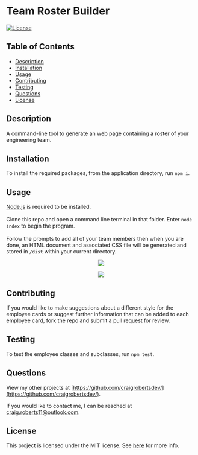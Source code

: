 # Team Roster Builder
  [![License](https://img.shields.io/badge/License-MIT-yellow.svg)](https://opensource.org/licenses/MIT)
  
  ## Table of Contents
  - [Description](#description)
  - [Installation](#installation)
  - [Usage](#usage)
  - [Contributing](#contributing)
  - [Testing](#testing)
  - [Questions](#questions)
  - [License](#license)
  
  ## Description
  A command-line tool to generate an web page containing a roster of your engineering team.
  
  ## Installation
  To install the required packages, from the application directory, run `npm i`.
  
  ## Usage
  [Node.js](https://nodejs.org/en/) is required to be installed.<br><br>Clone this repo and open a command line terminal in that folder. Enter `node index` to begin the program.<br><br>Follow the prompts to add all of your team members then when you are done, an HTML document and associated CSS file will be generated and stored in `/dist` within your current directory.
  
  <p align="center">
  <img src="https://github.com/craigrobertsdev/blob/main/assets/screenshot.jpg">
  </p>

  <p align="center">
  <img src="https://github.com/craigrobertsdev/blob/main/assets/screenshot2.jpg">
  </p>

  ## Contributing
  If you would like to make suggestions about a different style for the employee cards or suggest further information that can be added to each employee card, fork the repo and submit a pull request for review.
  
  ## Testing
  To test the employee classes and subclasses, run `npm test`.
  
  ## Questions
  View my other projects at [https://github.com/craigrobertsdev/](https://github.com/craigrobertsdev/).

  If you would lke to contact me, I can be reached at [craig.roberts11@outlook.com](mailto:craig.roberts11@outlook.com).
  
  ## License
  
  This project is licensed under the MIT license. See [here](https://opensource.org/licenses/MIT) for more info.
